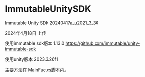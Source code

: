 # ImmutableUnitySDK
Immutable Unity SDK 20240417a_u2021_3_36

2024年4月18日 上传

使用immutable sdk版本 1.13.0
https://github.com/immutable/unity-immutable-sdk

使用unity版本 2023.3.26f1

主要方法在 MainFuc.cs脚本内。






